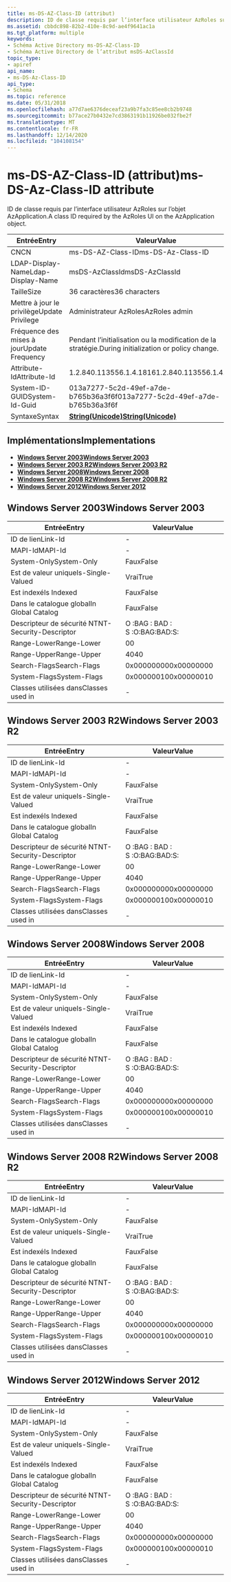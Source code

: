 ```yaml
---
title: ms-DS-AZ-Class-ID (attribut)
description: ID de classe requis par l’interface utilisateur AzRoles sur l’objet AzApplication.
ms.assetid: cbbdc898-82b2-410e-8c9d-ae4f9641ac1a
ms.tgt_platform: multiple
keywords:
- Schéma Active Directory ms-DS-AZ-Class-ID
- Schéma Active Directory de l’attribut msDS-AzClassId
topic_type:
- apiref
api_name:
- ms-DS-Az-Class-ID
api_type:
- Schema
ms.topic: reference
ms.date: 05/31/2018
ms.openlocfilehash: a77d7ae6376deceaf23a9b7fa3c85ee8cb2b9748
ms.sourcegitcommit: b77ace27b0432e7cd3863191b11926be032fbe2f
ms.translationtype: MT
ms.contentlocale: fr-FR
ms.lasthandoff: 12/14/2020
ms.locfileid: "104108154"
---
```

# <a name="ms-ds-az-class-id-attribute"></a><span data-ttu-id="212c0-105">ms-DS-AZ-Class-ID (attribut)</span><span class="sxs-lookup"><span data-stu-id="212c0-105">ms-DS-Az-Class-ID attribute</span></span>

<span data-ttu-id="212c0-106">ID de classe requis par l’interface utilisateur AzRoles sur l’objet AzApplication.</span><span class="sxs-lookup"><span data-stu-id="212c0-106">A class ID required by the AzRoles UI on the AzApplication object.</span></span>



| <span data-ttu-id="212c0-107">Entrée</span><span class="sxs-lookup"><span data-stu-id="212c0-107">Entry</span></span> | <span data-ttu-id="212c0-108">Valeur</span><span class="sxs-lookup"><span data-stu-id="212c0-108">Value</span></span> |
|-------------------|---------------------------------------------|
| <span data-ttu-id="212c0-109">CN</span><span class="sxs-lookup"><span data-stu-id="212c0-109">CN</span></span>                | <span data-ttu-id="212c0-110">ms-DS-AZ-Class-ID</span><span class="sxs-lookup"><span data-stu-id="212c0-110">ms-DS-Az-Class-ID</span></span>                           |
| <span data-ttu-id="212c0-111">LDAP-Display-Name</span><span class="sxs-lookup"><span data-stu-id="212c0-111">Ldap-Display-Name</span></span> | <span data-ttu-id="212c0-112">msDS-AzClassId</span><span class="sxs-lookup"><span data-stu-id="212c0-112">msDS-AzClassId</span></span>                              |
| <span data-ttu-id="212c0-113">Taille</span><span class="sxs-lookup"><span data-stu-id="212c0-113">Size</span></span>              | <span data-ttu-id="212c0-114">36 caractères</span><span class="sxs-lookup"><span data-stu-id="212c0-114">36 characters</span></span>                               |
| <span data-ttu-id="212c0-115">Mettre à jour le privilège</span><span class="sxs-lookup"><span data-stu-id="212c0-115">Update Privilege</span></span>  | <span data-ttu-id="212c0-116">Administrateur AzRoles</span><span class="sxs-lookup"><span data-stu-id="212c0-116">AzRoles admin</span></span>                               |
| <span data-ttu-id="212c0-117">Fréquence des mises à jour</span><span class="sxs-lookup"><span data-stu-id="212c0-117">Update Frequency</span></span>  | <span data-ttu-id="212c0-118">Pendant l’initialisation ou la modification de la stratégie.</span><span class="sxs-lookup"><span data-stu-id="212c0-118">During initialization or policy change.</span></span>     |
| <span data-ttu-id="212c0-119">Attribute-Id</span><span class="sxs-lookup"><span data-stu-id="212c0-119">Attribute-Id</span></span>      | <span data-ttu-id="212c0-120">1.2.840.113556.1.4.1816</span><span class="sxs-lookup"><span data-stu-id="212c0-120">1.2.840.113556.1.4.1816</span></span>                     |
| <span data-ttu-id="212c0-121">System-ID-GUID</span><span class="sxs-lookup"><span data-stu-id="212c0-121">System-Id-Guid</span></span>    | <span data-ttu-id="212c0-122">013a7277-5c2d-49ef-a7de-b765b36a3f6f</span><span class="sxs-lookup"><span data-stu-id="212c0-122">013a7277-5c2d-49ef-a7de-b765b36a3f6f</span></span>        |
| <span data-ttu-id="212c0-123">Syntaxe</span><span class="sxs-lookup"><span data-stu-id="212c0-123">Syntax</span></span>            | [<span data-ttu-id="212c0-124">**String(Unicode)**</span><span class="sxs-lookup"><span data-stu-id="212c0-124">**String(Unicode)**</span></span>](s-string-unicode.md) |



## <a name="implementations"></a><span data-ttu-id="212c0-125">Implémentations</span><span class="sxs-lookup"><span data-stu-id="212c0-125">Implementations</span></span>

-   [<span data-ttu-id="212c0-126">**Windows Server 2003**</span><span class="sxs-lookup"><span data-stu-id="212c0-126">**Windows Server 2003**</span></span>](#windows-server-2003)
-   [<span data-ttu-id="212c0-127">**Windows Server 2003 R2**</span><span class="sxs-lookup"><span data-stu-id="212c0-127">**Windows Server 2003 R2**</span></span>](#windows-server-2003-r2)
-   [<span data-ttu-id="212c0-128">**Windows Server 2008**</span><span class="sxs-lookup"><span data-stu-id="212c0-128">**Windows Server 2008**</span></span>](#windows-server-2008)
-   [<span data-ttu-id="212c0-129">**Windows Server 2008 R2**</span><span class="sxs-lookup"><span data-stu-id="212c0-129">**Windows Server 2008 R2**</span></span>](#windows-server-2008-r2)
-   [<span data-ttu-id="212c0-130">**Windows Server 2012**</span><span class="sxs-lookup"><span data-stu-id="212c0-130">**Windows Server 2012**</span></span>](#windows-server-2012)

## <a name="windows-server-2003"></a><span data-ttu-id="212c0-131">Windows Server 2003</span><span class="sxs-lookup"><span data-stu-id="212c0-131">Windows Server 2003</span></span>



| <span data-ttu-id="212c0-132">Entrée</span><span class="sxs-lookup"><span data-stu-id="212c0-132">Entry</span></span> | <span data-ttu-id="212c0-133">Valeur</span><span class="sxs-lookup"><span data-stu-id="212c0-133">Value</span></span> |
|------------------------|--------------|
| <span data-ttu-id="212c0-134">ID de lien</span><span class="sxs-lookup"><span data-stu-id="212c0-134">Link-Id</span></span>                | \-           |
| <span data-ttu-id="212c0-135">MAPI-Id</span><span class="sxs-lookup"><span data-stu-id="212c0-135">MAPI-Id</span></span>                | \-           |
| <span data-ttu-id="212c0-136">System-Only</span><span class="sxs-lookup"><span data-stu-id="212c0-136">System-Only</span></span>            | <span data-ttu-id="212c0-137">Faux</span><span class="sxs-lookup"><span data-stu-id="212c0-137">False</span></span>        |
| <span data-ttu-id="212c0-138">Est de valeur unique</span><span class="sxs-lookup"><span data-stu-id="212c0-138">Is-Single-Valued</span></span>       | <span data-ttu-id="212c0-139">Vrai</span><span class="sxs-lookup"><span data-stu-id="212c0-139">True</span></span>         |
| <span data-ttu-id="212c0-140">Est indexé</span><span class="sxs-lookup"><span data-stu-id="212c0-140">Is Indexed</span></span>             | <span data-ttu-id="212c0-141">Faux</span><span class="sxs-lookup"><span data-stu-id="212c0-141">False</span></span>        |
| <span data-ttu-id="212c0-142">Dans le catalogue global</span><span class="sxs-lookup"><span data-stu-id="212c0-142">In Global Catalog</span></span>      | <span data-ttu-id="212c0-143">Faux</span><span class="sxs-lookup"><span data-stu-id="212c0-143">False</span></span>        |
| <span data-ttu-id="212c0-144">Descripteur de sécurité NT</span><span class="sxs-lookup"><span data-stu-id="212c0-144">NT-Security-Descriptor</span></span> | <span data-ttu-id="212c0-145">O :BAG : BAD : S :</span><span class="sxs-lookup"><span data-stu-id="212c0-145">O:BAG:BAD:S:</span></span> |
| <span data-ttu-id="212c0-146">Range-Lower</span><span class="sxs-lookup"><span data-stu-id="212c0-146">Range-Lower</span></span>            | <span data-ttu-id="212c0-147">0</span><span class="sxs-lookup"><span data-stu-id="212c0-147">0</span></span>            |
| <span data-ttu-id="212c0-148">Range-Upper</span><span class="sxs-lookup"><span data-stu-id="212c0-148">Range-Upper</span></span>            | <span data-ttu-id="212c0-149">40</span><span class="sxs-lookup"><span data-stu-id="212c0-149">40</span></span>           |
| <span data-ttu-id="212c0-150">Search-Flags</span><span class="sxs-lookup"><span data-stu-id="212c0-150">Search-Flags</span></span>           | <span data-ttu-id="212c0-151">0x00000000</span><span class="sxs-lookup"><span data-stu-id="212c0-151">0x00000000</span></span>   |
| <span data-ttu-id="212c0-152">System-Flags</span><span class="sxs-lookup"><span data-stu-id="212c0-152">System-Flags</span></span>           | <span data-ttu-id="212c0-153">0x00000010</span><span class="sxs-lookup"><span data-stu-id="212c0-153">0x00000010</span></span>   |
| <span data-ttu-id="212c0-154">Classes utilisées dans</span><span class="sxs-lookup"><span data-stu-id="212c0-154">Classes used in</span></span>        | \-           |



## <a name="windows-server-2003-r2"></a><span data-ttu-id="212c0-155">Windows Server 2003 R2</span><span class="sxs-lookup"><span data-stu-id="212c0-155">Windows Server 2003 R2</span></span>



| <span data-ttu-id="212c0-156">Entrée</span><span class="sxs-lookup"><span data-stu-id="212c0-156">Entry</span></span> | <span data-ttu-id="212c0-157">Valeur</span><span class="sxs-lookup"><span data-stu-id="212c0-157">Value</span></span> |
|------------------------|--------------|
| <span data-ttu-id="212c0-158">ID de lien</span><span class="sxs-lookup"><span data-stu-id="212c0-158">Link-Id</span></span>                | \-           |
| <span data-ttu-id="212c0-159">MAPI-Id</span><span class="sxs-lookup"><span data-stu-id="212c0-159">MAPI-Id</span></span>                | \-           |
| <span data-ttu-id="212c0-160">System-Only</span><span class="sxs-lookup"><span data-stu-id="212c0-160">System-Only</span></span>            | <span data-ttu-id="212c0-161">Faux</span><span class="sxs-lookup"><span data-stu-id="212c0-161">False</span></span>        |
| <span data-ttu-id="212c0-162">Est de valeur unique</span><span class="sxs-lookup"><span data-stu-id="212c0-162">Is-Single-Valued</span></span>       | <span data-ttu-id="212c0-163">Vrai</span><span class="sxs-lookup"><span data-stu-id="212c0-163">True</span></span>         |
| <span data-ttu-id="212c0-164">Est indexé</span><span class="sxs-lookup"><span data-stu-id="212c0-164">Is Indexed</span></span>             | <span data-ttu-id="212c0-165">Faux</span><span class="sxs-lookup"><span data-stu-id="212c0-165">False</span></span>        |
| <span data-ttu-id="212c0-166">Dans le catalogue global</span><span class="sxs-lookup"><span data-stu-id="212c0-166">In Global Catalog</span></span>      | <span data-ttu-id="212c0-167">Faux</span><span class="sxs-lookup"><span data-stu-id="212c0-167">False</span></span>        |
| <span data-ttu-id="212c0-168">Descripteur de sécurité NT</span><span class="sxs-lookup"><span data-stu-id="212c0-168">NT-Security-Descriptor</span></span> | <span data-ttu-id="212c0-169">O :BAG : BAD : S :</span><span class="sxs-lookup"><span data-stu-id="212c0-169">O:BAG:BAD:S:</span></span> |
| <span data-ttu-id="212c0-170">Range-Lower</span><span class="sxs-lookup"><span data-stu-id="212c0-170">Range-Lower</span></span>            | <span data-ttu-id="212c0-171">0</span><span class="sxs-lookup"><span data-stu-id="212c0-171">0</span></span>            |
| <span data-ttu-id="212c0-172">Range-Upper</span><span class="sxs-lookup"><span data-stu-id="212c0-172">Range-Upper</span></span>            | <span data-ttu-id="212c0-173">40</span><span class="sxs-lookup"><span data-stu-id="212c0-173">40</span></span>           |
| <span data-ttu-id="212c0-174">Search-Flags</span><span class="sxs-lookup"><span data-stu-id="212c0-174">Search-Flags</span></span>           | <span data-ttu-id="212c0-175">0x00000000</span><span class="sxs-lookup"><span data-stu-id="212c0-175">0x00000000</span></span>   |
| <span data-ttu-id="212c0-176">System-Flags</span><span class="sxs-lookup"><span data-stu-id="212c0-176">System-Flags</span></span>           | <span data-ttu-id="212c0-177">0x00000010</span><span class="sxs-lookup"><span data-stu-id="212c0-177">0x00000010</span></span>   |
| <span data-ttu-id="212c0-178">Classes utilisées dans</span><span class="sxs-lookup"><span data-stu-id="212c0-178">Classes used in</span></span>        | \-           |



## <a name="windows-server-2008"></a><span data-ttu-id="212c0-179">Windows Server 2008</span><span class="sxs-lookup"><span data-stu-id="212c0-179">Windows Server 2008</span></span>



| <span data-ttu-id="212c0-180">Entrée</span><span class="sxs-lookup"><span data-stu-id="212c0-180">Entry</span></span> | <span data-ttu-id="212c0-181">Valeur</span><span class="sxs-lookup"><span data-stu-id="212c0-181">Value</span></span> |
|------------------------|--------------|
| <span data-ttu-id="212c0-182">ID de lien</span><span class="sxs-lookup"><span data-stu-id="212c0-182">Link-Id</span></span>                | \-           |
| <span data-ttu-id="212c0-183">MAPI-Id</span><span class="sxs-lookup"><span data-stu-id="212c0-183">MAPI-Id</span></span>                | \-           |
| <span data-ttu-id="212c0-184">System-Only</span><span class="sxs-lookup"><span data-stu-id="212c0-184">System-Only</span></span>            | <span data-ttu-id="212c0-185">Faux</span><span class="sxs-lookup"><span data-stu-id="212c0-185">False</span></span>        |
| <span data-ttu-id="212c0-186">Est de valeur unique</span><span class="sxs-lookup"><span data-stu-id="212c0-186">Is-Single-Valued</span></span>       | <span data-ttu-id="212c0-187">Vrai</span><span class="sxs-lookup"><span data-stu-id="212c0-187">True</span></span>         |
| <span data-ttu-id="212c0-188">Est indexé</span><span class="sxs-lookup"><span data-stu-id="212c0-188">Is Indexed</span></span>             | <span data-ttu-id="212c0-189">Faux</span><span class="sxs-lookup"><span data-stu-id="212c0-189">False</span></span>        |
| <span data-ttu-id="212c0-190">Dans le catalogue global</span><span class="sxs-lookup"><span data-stu-id="212c0-190">In Global Catalog</span></span>      | <span data-ttu-id="212c0-191">Faux</span><span class="sxs-lookup"><span data-stu-id="212c0-191">False</span></span>        |
| <span data-ttu-id="212c0-192">Descripteur de sécurité NT</span><span class="sxs-lookup"><span data-stu-id="212c0-192">NT-Security-Descriptor</span></span> | <span data-ttu-id="212c0-193">O :BAG : BAD : S :</span><span class="sxs-lookup"><span data-stu-id="212c0-193">O:BAG:BAD:S:</span></span> |
| <span data-ttu-id="212c0-194">Range-Lower</span><span class="sxs-lookup"><span data-stu-id="212c0-194">Range-Lower</span></span>            | <span data-ttu-id="212c0-195">0</span><span class="sxs-lookup"><span data-stu-id="212c0-195">0</span></span>            |
| <span data-ttu-id="212c0-196">Range-Upper</span><span class="sxs-lookup"><span data-stu-id="212c0-196">Range-Upper</span></span>            | <span data-ttu-id="212c0-197">40</span><span class="sxs-lookup"><span data-stu-id="212c0-197">40</span></span>           |
| <span data-ttu-id="212c0-198">Search-Flags</span><span class="sxs-lookup"><span data-stu-id="212c0-198">Search-Flags</span></span>           | <span data-ttu-id="212c0-199">0x00000000</span><span class="sxs-lookup"><span data-stu-id="212c0-199">0x00000000</span></span>   |
| <span data-ttu-id="212c0-200">System-Flags</span><span class="sxs-lookup"><span data-stu-id="212c0-200">System-Flags</span></span>           | <span data-ttu-id="212c0-201">0x00000010</span><span class="sxs-lookup"><span data-stu-id="212c0-201">0x00000010</span></span>   |
| <span data-ttu-id="212c0-202">Classes utilisées dans</span><span class="sxs-lookup"><span data-stu-id="212c0-202">Classes used in</span></span>        | \-           |



## <a name="windows-server-2008-r2"></a><span data-ttu-id="212c0-203">Windows Server 2008 R2</span><span class="sxs-lookup"><span data-stu-id="212c0-203">Windows Server 2008 R2</span></span>



| <span data-ttu-id="212c0-204">Entrée</span><span class="sxs-lookup"><span data-stu-id="212c0-204">Entry</span></span> | <span data-ttu-id="212c0-205">Valeur</span><span class="sxs-lookup"><span data-stu-id="212c0-205">Value</span></span> |
|------------------------|--------------|
| <span data-ttu-id="212c0-206">ID de lien</span><span class="sxs-lookup"><span data-stu-id="212c0-206">Link-Id</span></span>                | \-           |
| <span data-ttu-id="212c0-207">MAPI-Id</span><span class="sxs-lookup"><span data-stu-id="212c0-207">MAPI-Id</span></span>                | \-           |
| <span data-ttu-id="212c0-208">System-Only</span><span class="sxs-lookup"><span data-stu-id="212c0-208">System-Only</span></span>            | <span data-ttu-id="212c0-209">Faux</span><span class="sxs-lookup"><span data-stu-id="212c0-209">False</span></span>        |
| <span data-ttu-id="212c0-210">Est de valeur unique</span><span class="sxs-lookup"><span data-stu-id="212c0-210">Is-Single-Valued</span></span>       | <span data-ttu-id="212c0-211">Vrai</span><span class="sxs-lookup"><span data-stu-id="212c0-211">True</span></span>         |
| <span data-ttu-id="212c0-212">Est indexé</span><span class="sxs-lookup"><span data-stu-id="212c0-212">Is Indexed</span></span>             | <span data-ttu-id="212c0-213">Faux</span><span class="sxs-lookup"><span data-stu-id="212c0-213">False</span></span>        |
| <span data-ttu-id="212c0-214">Dans le catalogue global</span><span class="sxs-lookup"><span data-stu-id="212c0-214">In Global Catalog</span></span>      | <span data-ttu-id="212c0-215">Faux</span><span class="sxs-lookup"><span data-stu-id="212c0-215">False</span></span>        |
| <span data-ttu-id="212c0-216">Descripteur de sécurité NT</span><span class="sxs-lookup"><span data-stu-id="212c0-216">NT-Security-Descriptor</span></span> | <span data-ttu-id="212c0-217">O :BAG : BAD : S :</span><span class="sxs-lookup"><span data-stu-id="212c0-217">O:BAG:BAD:S:</span></span> |
| <span data-ttu-id="212c0-218">Range-Lower</span><span class="sxs-lookup"><span data-stu-id="212c0-218">Range-Lower</span></span>            | <span data-ttu-id="212c0-219">0</span><span class="sxs-lookup"><span data-stu-id="212c0-219">0</span></span>            |
| <span data-ttu-id="212c0-220">Range-Upper</span><span class="sxs-lookup"><span data-stu-id="212c0-220">Range-Upper</span></span>            | <span data-ttu-id="212c0-221">40</span><span class="sxs-lookup"><span data-stu-id="212c0-221">40</span></span>           |
| <span data-ttu-id="212c0-222">Search-Flags</span><span class="sxs-lookup"><span data-stu-id="212c0-222">Search-Flags</span></span>           | <span data-ttu-id="212c0-223">0x00000000</span><span class="sxs-lookup"><span data-stu-id="212c0-223">0x00000000</span></span>   |
| <span data-ttu-id="212c0-224">System-Flags</span><span class="sxs-lookup"><span data-stu-id="212c0-224">System-Flags</span></span>           | <span data-ttu-id="212c0-225">0x00000010</span><span class="sxs-lookup"><span data-stu-id="212c0-225">0x00000010</span></span>   |
| <span data-ttu-id="212c0-226">Classes utilisées dans</span><span class="sxs-lookup"><span data-stu-id="212c0-226">Classes used in</span></span>        | \-           |



## <a name="windows-server-2012"></a><span data-ttu-id="212c0-227">Windows Server 2012</span><span class="sxs-lookup"><span data-stu-id="212c0-227">Windows Server 2012</span></span>



| <span data-ttu-id="212c0-228">Entrée</span><span class="sxs-lookup"><span data-stu-id="212c0-228">Entry</span></span> | <span data-ttu-id="212c0-229">Valeur</span><span class="sxs-lookup"><span data-stu-id="212c0-229">Value</span></span> |
|------------------------|--------------|
| <span data-ttu-id="212c0-230">ID de lien</span><span class="sxs-lookup"><span data-stu-id="212c0-230">Link-Id</span></span>                | \-           |
| <span data-ttu-id="212c0-231">MAPI-Id</span><span class="sxs-lookup"><span data-stu-id="212c0-231">MAPI-Id</span></span>                | \-           |
| <span data-ttu-id="212c0-232">System-Only</span><span class="sxs-lookup"><span data-stu-id="212c0-232">System-Only</span></span>            | <span data-ttu-id="212c0-233">Faux</span><span class="sxs-lookup"><span data-stu-id="212c0-233">False</span></span>        |
| <span data-ttu-id="212c0-234">Est de valeur unique</span><span class="sxs-lookup"><span data-stu-id="212c0-234">Is-Single-Valued</span></span>       | <span data-ttu-id="212c0-235">Vrai</span><span class="sxs-lookup"><span data-stu-id="212c0-235">True</span></span>         |
| <span data-ttu-id="212c0-236">Est indexé</span><span class="sxs-lookup"><span data-stu-id="212c0-236">Is Indexed</span></span>             | <span data-ttu-id="212c0-237">Faux</span><span class="sxs-lookup"><span data-stu-id="212c0-237">False</span></span>        |
| <span data-ttu-id="212c0-238">Dans le catalogue global</span><span class="sxs-lookup"><span data-stu-id="212c0-238">In Global Catalog</span></span>      | <span data-ttu-id="212c0-239">Faux</span><span class="sxs-lookup"><span data-stu-id="212c0-239">False</span></span>        |
| <span data-ttu-id="212c0-240">Descripteur de sécurité NT</span><span class="sxs-lookup"><span data-stu-id="212c0-240">NT-Security-Descriptor</span></span> | <span data-ttu-id="212c0-241">O :BAG : BAD : S :</span><span class="sxs-lookup"><span data-stu-id="212c0-241">O:BAG:BAD:S:</span></span> |
| <span data-ttu-id="212c0-242">Range-Lower</span><span class="sxs-lookup"><span data-stu-id="212c0-242">Range-Lower</span></span>            | <span data-ttu-id="212c0-243">0</span><span class="sxs-lookup"><span data-stu-id="212c0-243">0</span></span>            |
| <span data-ttu-id="212c0-244">Range-Upper</span><span class="sxs-lookup"><span data-stu-id="212c0-244">Range-Upper</span></span>            | <span data-ttu-id="212c0-245">40</span><span class="sxs-lookup"><span data-stu-id="212c0-245">40</span></span>           |
| <span data-ttu-id="212c0-246">Search-Flags</span><span class="sxs-lookup"><span data-stu-id="212c0-246">Search-Flags</span></span>           | <span data-ttu-id="212c0-247">0x00000000</span><span class="sxs-lookup"><span data-stu-id="212c0-247">0x00000000</span></span>   |
| <span data-ttu-id="212c0-248">System-Flags</span><span class="sxs-lookup"><span data-stu-id="212c0-248">System-Flags</span></span>           | <span data-ttu-id="212c0-249">0x00000010</span><span class="sxs-lookup"><span data-stu-id="212c0-249">0x00000010</span></span>   |
| <span data-ttu-id="212c0-250">Classes utilisées dans</span><span class="sxs-lookup"><span data-stu-id="212c0-250">Classes used in</span></span>        | \-           |



 

 




